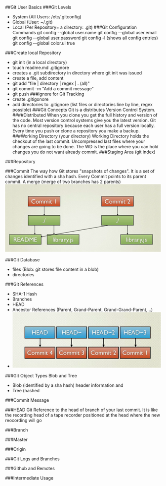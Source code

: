 ##Git User Basics
###Git Levels
* System (All Users: /etc/.gitconfig)
* Global (User: ~/.git)
* Local (Per Repository= a directory: .git)
###Git Configuration Commands
git config  --global user.name 
git config  --global user.email
git config  --global user.password
git config -l (shows all config entries)
git config --global color.ui true	

###Create local Repository
* git init (in a local directory)
* touch readme.md .gitignore
* creates a .git subdirectory in directory where git init was issued
* create a file, add content
* git add "file | directory | regex | . (all)"
* git commit -m "Add a commit message"
* git push
###Ignore for Git Tracking
* create .gitigonore
* add directories to .gitignore (list files or directories line by line, regex possible)
###Git Concepts
Git is a distributes Version Control System.
####Distributed
When you clone you get the full history and version of the code.
Most version control systems give you the latest version.
Git has no central repository because each user has a full version locally.
Every time you push or clone a repository you make a backup.
###Working Directory (your directory)
Working Directory holds the checkout of the last commit.
Uncompressed last files where your changes are going to be done.
The WD is the place where you can hold changes you do not want already
commit.
###Staging Area (git index)

###Repository

###Commit
The way how Git stores "snapshots of changes". It is a set of changes
identified with a sha hash. Every Commit points to its parent commit.
A merge (merge of two branches has 2 parents)
![Git Commit](img\git-commit-diagram.png)

###Git Database
* files (Blob: git stores file content in a blob)
* directories

###Git References
* SHA-1 Hash
* Branches
* HEAD
* Ancestor References (Parent, Grand-Parent, Grand-Grand-Parent,...)
* ![Git References Diagram](img\git-references.png)

###Git Object Types Blob and Tree
* Blob (identified by a sha hash)
header information and 
* Tree (hashed

###Commit Message

###HEAD
Git Reference to the head of branch of your last commit. It is like the
recording head of a tape recorder positioned at the head where the new
reocording will go

###Branch

###Master

###Origin


###Git Logs and Branches

###Github and Remotes

###Intermediate Usage
